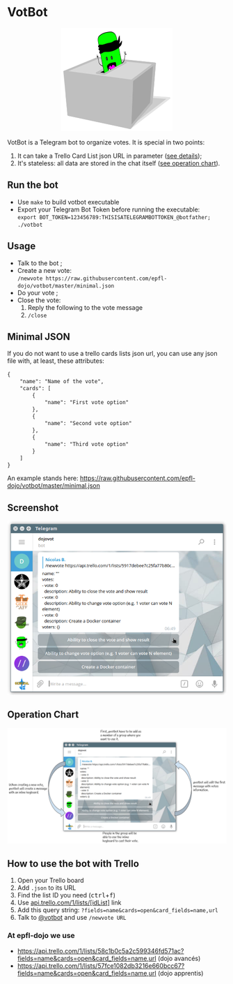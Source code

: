 # VotBot
<p align="center">
  <img src="./logo.png" alt="VotBot Logo" />
</p>

VotBot is a Telegram bot to organize votes. It is special in two points:

  1. It can take a Trello Card List json URL in parameter ([see details](https://github.com/epfl-dojo/votbot/blob/master/README.md#how-to-use-the-bot-with-trello));
  1. It's stateless: all data are stored in the chat itself ([see operation chart](https://github.com/epfl-dojo/votbot/#operation-chart)).


## Run the bot
  * Use `make` to build votbot executable
  * Export your Telegram Bot Token before running the executable:  
    `export BOT_TOKEN=123456789:THISISATELEGRAMBOTTOKEN_@botfather; ./votbot`


## Usage
  * Talk to the bot ;
  * Create a new vote:  
    `/newvote https://raw.githubusercontent.com/epfl-dojo/votbot/master/minimal.json`
  * Do your vote ;
  * Close the vote:
    1. Reply the following to the vote message
    1. `/close`


## Minimal JSON
If you do not want to use a trello cards lists json url, you can use any json
file with, at least, these attributes:

```
{
    "name": "Name of the vote",
    "cards": [
        {
            "name": "First vote option"
        },
        {
            "name": "Second vote option"
        },
        {
            "name": "Third vote option"
        }
    ]
}
```

An example stands here: https://raw.githubusercontent.com/epfl-dojo/votbot/master/minimal.json


## Screenshot
![Screenshot](./screenshot.png)


## Operation Chart
![Operation Chart](./operation_votbot.png)


## How to use the bot with Trello
  1. Open your Trello board
  1. Add `.json` to its URL
  1. Find the list ID you need (<kbd>ctrl</kbd>+<kbd>f</kbd>)
  1. Use [api.trello.com/1/lists/[idList]](https://developers.trello.com/advanced-reference/list#get-1-lists-idlist)
link
  1. Add this query string: `?fields=name&cards=open&card_fields=name,url`
  1. Talk to [@votbot](https://t.me/votbot) and use `/newvote URL`

### At epfl-dojo we use
  * https://api.trello.com/1/lists/58c1b0c5a2c599346fd571ac?fields=name&cards=open&card_fields=name,url (dojo avancés)
  * https://api.trello.com/1/lists/57fce1082db3216e660bcc67?fields=name&cards=open&card_fields=name,url (dojo apprentis)
